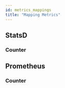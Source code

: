 ```yaml
---
id: metrics_mappings
title: "Mapping Metrics"
---
```

## StatsD

### Counter 

## Prometheus



### Counter
